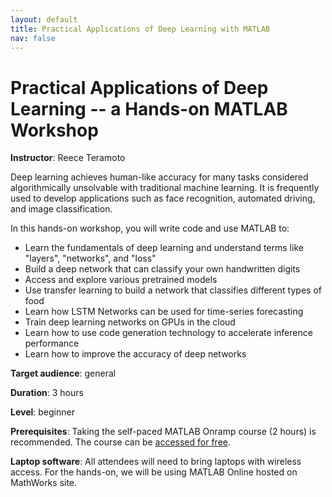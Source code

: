 ```yaml
---
layout: default
title: Practical Applications of Deep Learning with MATLAB
nav: false
---
```


# Practical Applications of Deep Learning -- a Hands-on MATLAB Workshop

<!-- original title: Tensor Flow for CNN (Deep Learning) in MATLAB by MathWorks -->

**Instructor**: Reece Teramoto

Deep learning achieves human-like accuracy for many tasks considered algorithmically unsolvable with
traditional machine learning. It is frequently used to develop applications such as face recognition,
automated driving, and image classification.
 
In this hands-on workshop, you will write code and use MATLAB to:

- Learn the fundamentals of deep learning and understand terms like "layers", "networks", and "loss"
- Build a deep network that can classify your own handwritten digits
- Access and explore various pretrained models
- Use transfer learning to build a network that classifies different types of food
- Learn how LSTM Networks can be used for time-series forecasting
- Train deep learning networks on GPUs in the cloud
- Learn how to use code generation technology to accelerate inference performance
- Learn how to improve the accuracy of deep networks

**Target audience**: general

<!-- **Course plan**: -->

**Duration**: 3 hours

**Level**: beginner

**Prerequisites**: Taking the self-paced MATLAB Onramp course (2 hours) is recommended. The course can be
<a href="https://www.mathworks.com/learn/tutorials/matlab-onramp.html" target="_blank">accessed for
free</a>.

**Laptop software**: All attendees will need to bring laptops with wireless access. For the hands-on, we
will be using MATLAB Online hosted on MathWorks site.
